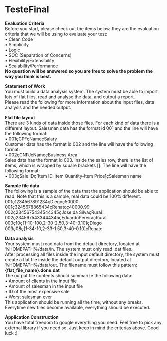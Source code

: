 # TesteFinal

<p><b>Evaluation Criteria</b></br>
Before you start, please check out the items below, they are the evaluation criteria that we will be
using to evaluate your test: </br>
• Clean Code </br>
• Simplicity </br>
• Logic </br>
• SOC (Separation of Concerns) </br>
• Flexibility/Extensibility </br>
• Scalability/Performance </br>
<b>No question will be answered so you are free to solve the problem the way you think is best.</b>
</br></p>
<p><b> Statement of Work </b></br>
You must build a data analysis system. The system must be able to import lots of flat files, read and
analyse the data, and output a report. </br>
Please read the following for more information about the input files, data analysis and the needed
output. </br></p>
<p><b>Flat file layout</b></br>
There are 3 kinds of data inside those files. For each kind of data there is a different layout.
Salesman data has the format id 001 and the line will have the following format:</br>
• 001çCPFçNameçSalary </br>
Customer data has the format id 002 and the line will have the following format: </br>
• 002çCNPJçNameçBusiness Area </br>
Sales data has the format id 003. Inside the sales row, there is the list of items, which is
wrapped by square brackets []. The line will have the following format: </br>
•  003çSale IDç[Item ID-Item Quantity-Item Price]çSalesman name </br></p>
<p><b> Sample file data </b></br>
The following is a sample of the data that the application should be able to read. Note that this is a
sample, real data could be 100% different. </br>
  001ç1234567891234çDiegoç50000 </br>
  001ç3245678865434çRenatoç40000.99 </br>
  002ç2345675434544345çJose da SilvaçRural </br>
  002ç2345675433444345çEduardoPereiraçRural </br>
  003ç10ç[1-10-100,2-30-2.50,3-40-3.10]çDiego </br>
  003ç08ç[1-34-10,2-33-1.50,3-40-0.10]çRenato </br> </p>
<p><b> Data analysis </b></br>
Your system must read data from the default directory, located at %HOMEPATH%/data/in. The
system must only read .dat files. </br>
After processing all files inside the input default directory, the system must create a flat file inside
the default output directory, located at %HOMEPATH%/data/out. The filename must follow this
pattern: </br>
<b>{flat_file_name}.done.dat</b></br>
The output file contents should summarize the following data: </br>
• Amount of clients in the input file </br>
• Amount of salesman in the input file </br>
• ID of the most expensive sale </br>
• Worst salesman ever </br>
This application should be running all the time, without any breaks. Everytime new files become
available, everything should be executed. </br></p>
<p><b> Application Construction </b> </br>
You have total freedom to google everything you need. Feel free to pick any external library if you
need so. Just keep in mind the criterias above. Good luck :) </p>
